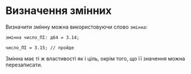 # Визначення змінних

Визначити змінну можна використовуючи слово `змінна`:

```ціль
змінна число_ПІ: д64 = 3.14;

число_ПІ = 3.15; // пройде
```

Змінна має ті ж властивості як і ціль, окрім того, що її значення можна перезаписати.